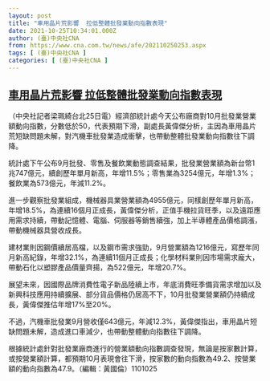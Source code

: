 ```yaml
---
layout: post
title: "車用晶片荒影響  拉低整體批發業動向指數表現"
date: 2021-10-25T10:34:01.000Z
author: (臺)中央社CNA
from: https://www.cna.com.tw/news/afe/202110250253.aspx
tags: [ (臺)中央社CNA ]
categories: [ (臺)中央社CNA ]
---
```

<!--1635158041000-->
[車用晶片荒影響  拉低整體批發業動向指數表現](https://www.cna.com.tw/news/afe/202110250253.aspx)
------

<div>
<div></div><div><p>（中央社記者梁珮綺台北25日電）經濟部統計處今天公布廠商對10月批發業營業額動向指數，分數低於50，代表預期下滑，副處長黃偉傑分析，主因為車用晶片荒短缺問題未解，對汽機車批發業造成衝擊，也帶動整體批發業動向指數往下調降。</p><p>統計處下午公布9月批發、零售及餐飲業動態調查結果，批發業營業額為新台幣1兆747億元，續創歷年單月新高，年增11.5%；零售業為3254億元，年增1.3%；餐飲業為573億元，年減11.2%。</p><p>進一步觀察批發業組成，機械器具業營業額為4955億元，同樣創歷年單月新高，年增18.5%，為連續16個月正成長，黃偉傑分析，正值手機拉貨旺季，以及遠距應用需求持續，帶動記憶體、電腦、伺服器等銷售續強，加上半導體產品價格調漲，帶動機械器具營收成長。</p><p>建材業則因鋼價續居高檔，以及鋼市需求強勁，9月營業額為1216億元，寫歷年同月新高紀錄，年增32.1%，為連續11個月正成長；化學材料業則因市場需求龐大，帶動石化以塑膠產品價量齊揚，為522億元，年增20.7%。</p><p>展望未來，因國際品牌消費性電子新品陸續上市，年底消費旺季備貨需求增加以及新興科技應用持續擴展、部分貨品價格仍居高不下，10月批發業營業額仍持續成長，黃偉傑推估年增17%至20%。</p><p>不過，汽機車批發業9月營收僅643億元，年減12.3%，黃偉傑指出，車用晶片短缺問題未解，造成進口車減少，也帶動整體動向指數往下調降。</p><p>根據統計處針對批發業廠商進行的營業額動向指數調查發現，無論是按家數計算，或按營業額計算，都預期10月表現會往下滑，按家數的動向指數為49.2、按營業額的動向指數為47.9。（編輯：黃國倫）1101025</p></div>
</div>
